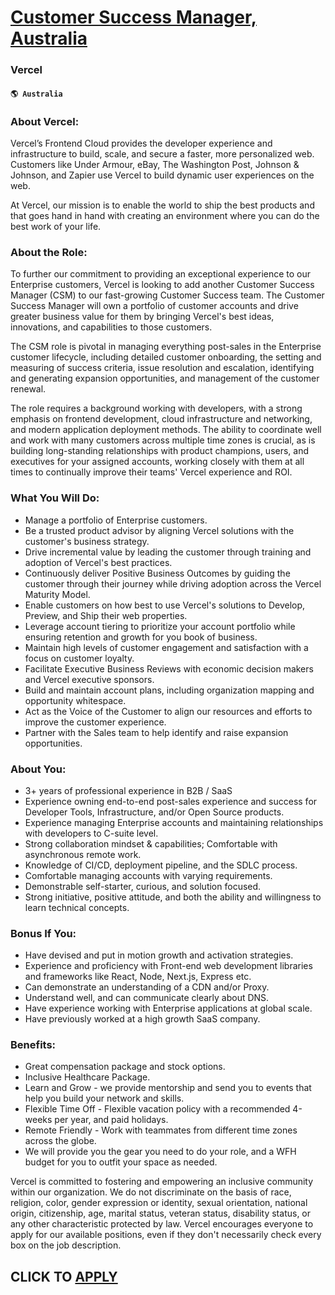 # [Customer Success Manager, Australia](https://www.remotewlb.com/apply/customer-success-manager-australia)  
### Vercel  
#### `🌎 Australia`  

### About Vercel:

Vercel’s Frontend Cloud provides the developer experience and infrastructure to build, scale, and secure a faster, more personalized web. Customers like Under Armour, eBay, The Washington Post, Johnson & Johnson, and Zapier use Vercel to build dynamic user experiences on the web.

At Vercel, our mission is to enable the world to ship the best products and that goes hand in hand with creating an environment where you can do the best work of your life.

### About the Role:

To further our commitment to providing an exceptional experience to our Enterprise customers, Vercel is looking to add another Customer Success Manager (CSM) to our fast-growing Customer Success team. The Customer Success Manager will own a portfolio of customer accounts and drive greater business value for them by bringing Vercel's best ideas, innovations, and capabilities to those customers.

The CSM role is pivotal in managing everything post-sales in the Enterprise customer lifecycle, including detailed customer onboarding, the setting and measuring of success criteria, issue resolution and escalation, identifying and generating expansion opportunities, and management of the customer renewal.

The role requires a background working with developers, with a strong emphasis on frontend development, cloud infrastructure and networking, and modern application deployment methods. The ability to coordinate well and work with many customers across multiple time zones is crucial, as is building long-standing relationships with product champions, users, and executives for your assigned accounts, working closely with them at all times to continually improve their teams' Vercel experience and ROI.

### What You Will Do:

  * Manage a portfolio of Enterprise customers.
  * Be a trusted product advisor by aligning Vercel solutions with the customer's business strategy.
  * Drive incremental value by leading the customer through training and adoption of Vercel's best practices.
  * Continuously deliver Positive Business Outcomes by guiding the customer through their journey while driving adoption across the Vercel Maturity Model.
  * Enable customers on how best to use Vercel's solutions to Develop, Preview, and Ship their web properties.
  * Leverage account tiering to prioritize your account portfolio while ensuring retention and growth for you book of business.
  * Maintain high levels of customer engagement and satisfaction with a focus on customer loyalty.
  * Facilitate Executive Business Reviews with economic decision makers and Vercel executive sponsors.
  * Build and maintain account plans, including organization mapping and opportunity whitespace.
  * Act as the Voice of the Customer to align our resources and efforts to improve the customer experience.
  * Partner with the Sales team to help identify and raise expansion opportunities.

### About You:

  * 3+ years of professional experience in B2B / SaaS
  * Experience owning end-to-end post-sales experience and success for Developer Tools, Infrastructure, and/or Open Source products.
  * Experience managing Enterprise accounts and maintaining relationships with developers to C-suite level.
  * Strong collaboration mindset & capabilities; Comfortable with asynchronous remote work.
  * Knowledge of CI/CD, deployment pipeline, and the SDLC process.
  * Comfortable managing accounts with varying requirements.
  * Demonstrable self-starter, curious, and solution focused.
  * Strong initiative, positive attitude, and both the ability and willingness to learn technical concepts.

### Bonus If You:

  * Have devised and put in motion growth and activation strategies.
  * Experience and proficiency with Front-end web development libraries and frameworks like React, Node, Next.js, Express etc.
  * Can demonstrate an understanding of a CDN and/or Proxy.
  * Understand well, and can communicate clearly about DNS.
  * Have experience working with Enterprise applications at global scale.
  * Have previously worked at a high growth SaaS company.

### Benefits:

  * Great compensation package and stock options.
  * Inclusive Healthcare Package.
  * Learn and Grow - we provide mentorship and send you to events that help you build your network and skills.
  * Flexible Time Off - Flexible vacation policy with a recommended 4-weeks per year, and paid holidays.
  * Remote Friendly - Work with teammates from different time zones across the globe.
  * We will provide you the gear you need to do your role, and a WFH budget for you to outfit your space as needed.

Vercel is committed to fostering and empowering an inclusive community within our organization. We do not discriminate on the basis of race, religion, color, gender expression or identity, sexual orientation, national origin, citizenship, age, marital status, veteran status, disability status, or any other characteristic protected by law. Vercel encourages everyone to apply for our available positions, even if they don't necessarily check every box on the job description.

  
## CLICK TO [APPLY](https://www.remotewlb.com/apply/customer-success-manager-australia)

